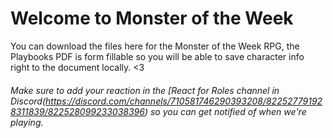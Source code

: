 # Welcome to Monster of the Week

You can download the files here for the Monster of the Week RPG, the Playbooks PDF is form fillable so you will be able to save character info right to the document locally. <3

###### Make sure to add your reaction in the [React for Roles channel in Discord(https://discord.com/channels/710581746290393208/822527791928311839/822528099233038396) so you can get notified of when we're playing.
